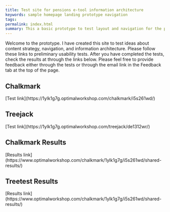 ```yaml
---
title: Test site for pensions e-tool information architecture
keywords: sample homepage landing prototype navigation
tags:
permalink: index.html
summary: This a basic prototype to test layout and navigation for the pensions e-tool.
---
```

Welcome to the prototype. I have created this site to test ideas about content strategy, navigation, and information architecture. 
Please follow these links to preliminary usability tests. After you have completed the tests, check the results at through the links below. Please feel free to provide feedback either through the tests or through the email link in the Feedback tab at the top of the page.  
<h2>Chalkmark</h2>  
[Test link](https://1ylk1g7g.optimalworkshop.com/chalkmark/i5s261wd/)  
<h2>Treejack</h2>   
[Test link](https://1ylk1g7g.optimalworkshop.com/treejack/de1312wr/)  
<h2>Chalkmark Results</h2>   
[Results link](https://www.optimalworkshop.com/chalkmark/1ylk1g7g/i5s261wd/shared-results/)   
<h2>Treetest Results</h2>  
[Results link](https://www.optimalworkshop.com/chalkmark/1ylk1g7g/i5s261wd/shared-results/)     
 
